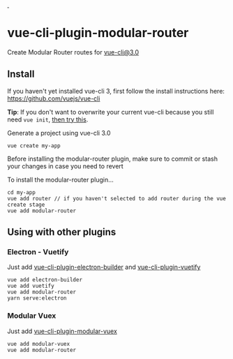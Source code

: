 <a href="https://npmjs.com/package/vue-cli-plugin-modular-router">
    <img alt="" src="https://img.shields.io/npm/v/vue-cli-plugin-modular-router/latest.svg?style=flat-square">
</a>
<a href="https://npmjs.com/package/vue-cli-plugin-modular-router">
    <img alt="" src="https://img.shields.io/npm/dm/vue-cli-plugin-modular-router.svg?style=flat-square">
</a>

# vue-cli-plugin-modular-router

Create Modular Router routes for [vue-cli@3.0](https://github.com/vuejs/vue-cli)

## Install

If you haven't yet installed vue-cli 3, first follow the install instructions here: https://github.com/vuejs/vue-cli

**Tip**: If you don't want to overwrite your current vue-cli because you still need `vue init`, [then try this](https://cli.vuejs.org/guide/creating-a-project.html#pulling-2-x-templates-legacy).

Generate a project using vue-cli 3.0
```
vue create my-app
```

Before installing the modular-router plugin, make sure to commit or stash your changes in case you need to revert

To install the modular-router plugin...
```
cd my-app
vue add router // if you haven't selected to add router during the vue create stage
vue add modular-router
```

## Using with other plugins

### Electron - Vuetify

Just add [vue-cli-plugin-electron-builder](https://www.npmjs.com/package/vue-cli-plugin-electron-builder) and [vue-cli-plugin-vuetify](https://www.npmjs.com/package/vue-cli-plugin-vuetify)

```
vue add electron-builder
vue add vuetify
vue add modular-router
yarn serve:electron
```

### Modular Vuex

Just add [vue-cli-plugin-modular-vuex](https://www.npmjs.com/package/vue-cli-plugin-modular-vuex)

```
vue add modular-vuex
vue add modular-router
```
